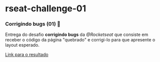 # rseat-challenge-01

### Corrigindo bugs (01) **👀**

Entrega do desafio **corrigindo bugs** da *@Rocketseat* que consiste em receber o código da página "quebrado" e corrigi-lo para que apresente o layout esperado.

[Link para o resultado](https://dam450.dev/rseat-challenge-01/)

